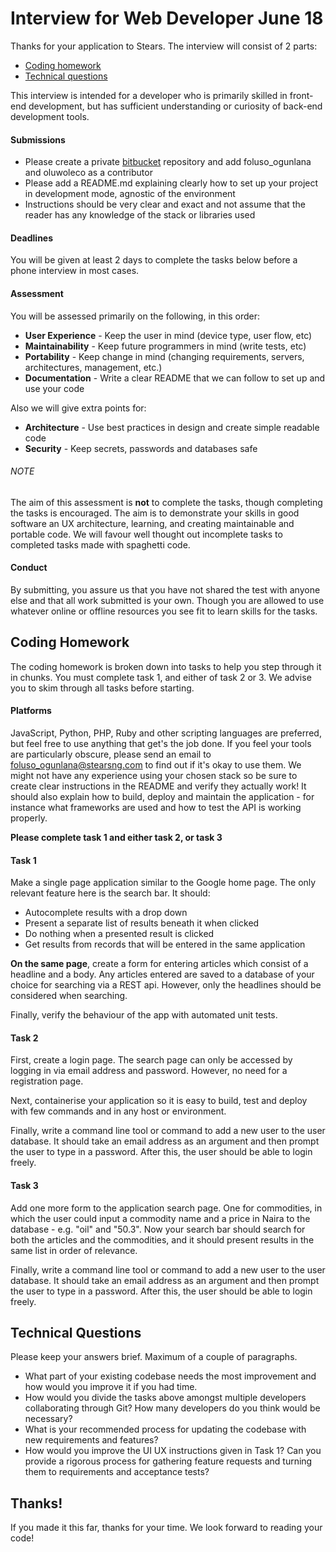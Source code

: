 Interview for Web Developer June 18
===================================

Thanks for your application to Stears.
The interview will consist of 2 parts:

* [Coding homework](#coding-homework)
* [Technical questions](#technical-questions)

This interview is intended for a developer who is primarily skilled in front-end development, but has sufficient understanding or curiosity of back-end development tools.

#### Submissions
- Please create a private [bitbucket](https://bitbucket.org/) repository and add foluso_ogunlana and oluwoleco as a contributor
- Please add a README.md explaining clearly how to set up your project in development mode, agnostic of the environment
- Instructions should be very clear and exact and not assume that the reader has any knowledge of the stack or libraries used

#### Deadlines
You will be given at least 2 days to complete the tasks below before a phone interview in most cases.

#### Assessment
You will be assessed primarily on the following, in this order:
* **User Experience** - Keep the user in mind (device type, user flow, etc)
* **Maintainability** - Keep future programmers in mind (write tests, etc)
* **Portability** - Keep change in mind (changing requirements, servers, architectures, management, etc.)
* **Documentation** - Write a clear README that we can follow to set up and use your code

Also we will give extra points for:
* **Architecture** - Use best practices in design and create simple readable code
* **Security** - Keep secrets, passwords and databases safe

###### NOTE
The aim of this assessment is **not** to complete the tasks, though completing the tasks is encouraged. The aim is to demonstrate your skills in good software an UX architecture, learning, and creating maintainable and portable code. We will favour well thought out incomplete tasks to completed tasks made with spaghetti code.

#### Conduct
By submitting, you assure us that you have not shared the test with anyone else and that all work submitted is your own. Though you are allowed to use whatever online or offline resources you see fit to learn skills for the tasks.

## **Coding Homework**

The coding homework is broken down into tasks to help you step through it in chunks. You must complete task 1, and either of task 2 or 3.
We advise you to skim through all tasks before starting.

#### **Platforms**
JavaScript, Python, PHP, Ruby and other scripting languages are preferred, but feel free to use anything that get's the job done. If you feel your tools are particularly obscure, please send an email to foluso_ogunlana@stearsng.com to find out if it's okay to use them. We might not have any experience using your chosen stack so be sure to create clear instructions in the README and verify they actually work! It should also explain how to build, deploy and maintain the application - for instance what frameworks are used and how to test the API is working properly.


**Please complete task 1 and either task 2, or task 3**

#### Task 1

Make a single page application similar to the Google home page. The only relevant feature here is the search bar. It should:
- Autocomplete results with a drop down
- Present a separate list of results beneath it when clicked
- Do nothing when a presented result is clicked
- Get results from records that will be entered in the same application

**On the same page**, create a form for entering articles which consist of a headline and a body. Any articles entered are saved to a database of your choice for searching via a REST api.
However, only the headlines should be considered when searching.

Finally, verify the behaviour of the app with automated unit tests.

#### Task 2

First, create a login page. The search page can only be accessed by logging in via email address and password. However, no need for a registration page.

Next, containerise your application so it is easy to build, test and deploy with few commands and in any host or environment.

Finally, write a command line tool or command to add a new user to the user database. It should take an email address as an argument and then prompt the user to type in a password. After this, the user should be able to login freely.

#### Task 3

Add one more form to the application search page. One for commodities, in which the user could input a commodity name and a price in Naira to the database - e.g. "oil" and "50.3". Now your search bar should search for both the articles and the commodities, and it should present results in the same list in order of relevance.

Finally, write a command line tool or command to add a new user to the user database. It should take an email address as an argument and then prompt the user to type in a password. After this, the user should be able to login freely.


## **Technical Questions**

Please keep your answers brief. Maximum of a couple of paragraphs.

- What part of your existing codebase needs the most improvement and how would you improve it if you had time.
- How would you divide the tasks above amongst multiple developers collaborating through Git? How many developers do you think would be necessary?
- What is your recommended process for updating the codebase with new requirements and features?
- How would you improve the UI UX instructions given in Task 1? Can you provide a rigorous process for gathering feature requests and turning them to requirements and acceptance tests?


## Thanks!

If you made it this far, thanks for your time.
We look forward to reading your code!
